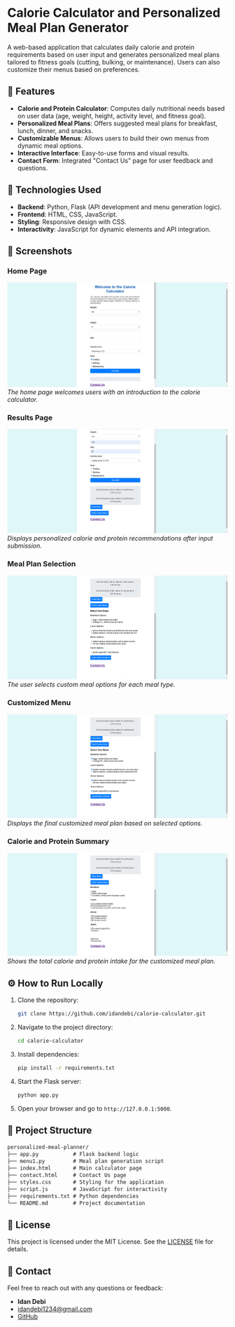 # Calorie Calculator and Personalized Meal Plan Generator

A web-based application that calculates daily calorie and protein requirements based on user input and generates personalized meal plans tailored to fitness goals (cutting, bulking, or maintenance). Users can also customize their menus based on preferences.

## 🚀 Features
- **Calorie and Protein Calculator**: Computes daily nutritional needs based on user data (age, weight, height, activity level, and fitness goal).
- **Personalized Meal Plans**: Offers suggested meal plans for breakfast, lunch, dinner, and snacks.
- **Customizable Menus**: Allows users to build their own menus from dynamic meal options.
- **Interactive Interface**: Easy-to-use forms and visual results.
- **Contact Form**: Integrated "Contact Us" page for user feedback and questions.

## 🔧 Technologies Used
- **Backend**: Python, Flask (API development and menu generation logic).
- **Frontend**: HTML, CSS, JavaScript.
- **Styling**: Responsive design with CSS.
- **Interactivity**: JavaScript for dynamic elements and API integration.

## 📸 Screenshots
### Home Page
![Home Page](./צילום%20מסך%202024-11-15%20125442.png)
*The home page welcomes users with an introduction to the calorie calculator.*

### Results Page
![Results](./צילום%20מסך%202024-11-15%20125528.png)
*Displays personalized calorie and protein recommendations after input submission.*

### Meal Plan Selection
![Meal Plan Selection](./צילום%20מסך%202024-11-15%20125544.png)
*The user selects custom meal options for each meal type.*

### Customized Menu
![Customized Menu](./צילום%20מסך%202024-11-15%20125604.png)
*Displays the final customized meal plan based on selected options.*

### Calorie and Protein Summary
![Summary](./צילום%20מסך%202024-11-15%20125619.png)
*Shows the total calorie and protein intake for the customized meal plan.*

## ⚙️ How to Run Locally
1. Clone the repository:
   ```bash
   git clone https://github.com/idandebi/calorie-calculator.git
   ```
2. Navigate to the project directory:
   ```bash
   cd calorie-calculator
   ```
3. Install dependencies:
   ```bash
   pip install -r requirements.txt
   ```
4. Start the Flask server:
   ```bash
   python app.py
   ```
5. Open your browser and go to `http://127.0.0.1:5000`.

## 📂 Project Structure
```
personalized-meal-planner/
├── app.py           # Flask backend logic
├── menu1.py         # Meal plan generation script
├── index.html       # Main calculator page
├── contact.html     # Contact Us page
├── styles.css       # Styling for the application
├── script.js        # JavaScript for interactivity
├── requirements.txt # Python dependencies
└── README.md        # Project documentation
```

## 📄 License
This project is licensed under the MIT License. See the [LICENSE](LICENSE) file for details.

## 📧 Contact
Feel free to reach out with any questions or feedback:
- **Idan Debi**
- [idandebi1234@gmail.com](mailto:idandebi1234@gmail.com)
- [GitHub](https://github.com/idandebi)
